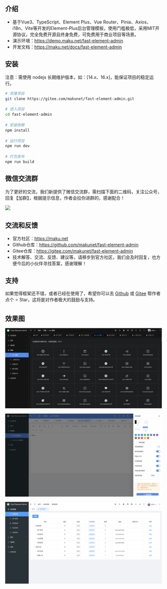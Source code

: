 ## 介绍
- 基于Vue3、TypeScript、Element Plus、Vue Router、Pinia、Axios、i18n、Vite等开发的Element-Plus后台管理模板，使用门槛极低，采用MIT开源协议，完全免费开源且终身免费，可免费用于商业项目等场景。
- 演示环境：https://demo.maku.net/fast-element-admin
- 开发文档：https://maku.net/docs/fast-element-admin

## 安装
注意：需使用 nodejs 长期维护版本，如：[14.x、16.x]，能保证项目的稳定运行。

```bash
# 克隆项目
git clone https://gitee.com/makunet/fast-element-admin.git

# 进入项目
cd fast-element-admin

# 安装依赖
npm install

# 运行项目
npm run dev

# 打包发布
npm run build
```

## 微信交流群
为了更好的交流，我们新提供了微信交流群，需扫描下面的二维码，关注公众号，回复【加群】，根据提示信息，作者会拉你进群的，感谢配合！

![](https://maku.net/app/img/qrcode.jpg)

## 交流和反馈
- 官方社区：https://maku.net
- Github仓库：https://github.com/makunet/fast-element-admin
- Gitee仓库：https://gitee.com/makunet/fast-element-admin
- 技术解答、交流、反馈、建议等，请移步到官方社区，我们会及时回复，也方便今后的小伙伴寻找答案，感谢理解！




## 支持
如果觉得框架还不错，或者已经在使用了，希望你可以去 [Github](https://github.com/makunet/fast-element-admin) 或 [Gitee](https://gitee.com/makunet/fast-element-admin) 帮作者点个 ⭐ Star，这将是对作者极大的鼓励与支持。

## 效果图
![输入图片说明](public/images/1.png)

![输入图片说明](public/images/2.png)

![输入图片说明](public/images/3.png)
